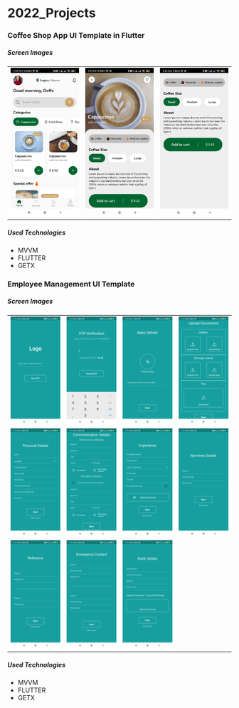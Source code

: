 <h1>2022_Projects</h1> 
<h3>Coffee Shop App UI Template in Flutter</h3>
<h5>Screen Images</h5>
  <table>
  <tr>
  <td>
  <img src="https://github.com/defetron27/2022_Projects/blob/main/Flutter/Coffee_Shop/Screenshot_2022-05-03-21-54-07-403_com.example.ui_desings.jpg" />
  </td>
  <td>
  <img src="https://github.com/defetron27/2022_Projects/blob/main/Flutter/Coffee_Shop/Screenshot_2022-05-03-21-54-15-589_com.example.ui_desings.jpg" />
  </td>
  <td>
  <img src="https://github.com/defetron27/2022_Projects/blob/main/Flutter/Coffee_Shop/Screenshot_2022-05-03-21-54-23-073_com.example.ui_desings.jpg" />
  </td>
  </tr>
</table>
<h5>Used Technologies</h5>
<ul>
  <li>MVVM</li>
  <li>FLUTTER</li>
  <li>GETX</li>
</ul>
<h3>Employee Management UI Template</h3>
<h5>Screen Images</h5>
  <table>
  <tr>
  <td>
  <img src="https://github.com/defetron27/2022_Projects/blob/main/Flutter/Employee_Management_Template/emp_1.jpg" />
  </td>
  <td>
  <img src="https://github.com/defetron27/2022_Projects/blob/main/Flutter/Employee_Management_Template/emp_2.jpg" />
  </td>
   <td>
  <img src="https://github.com/defetron27/2022_Projects/blob/main/Flutter/Employee_Management_Template/emp_3.jpg" />
  </td>
    <td>
  <img src="https://github.com/defetron27/2022_Projects/blob/main/Flutter/Employee_Management_Template/emp_4.jpg" />
  </td>
  </tr>
    <tr>
   <td>
  <img src="https://github.com/defetron27/2022_Projects/blob/main/Flutter/Employee_Management_Template/emp_5.jpg" />
  </td>
    <td>
  <img src="https://github.com/defetron27/2022_Projects/blob/main/Flutter/Employee_Management_Template/emp_6.jpg" />
  </td>
    <td>
  <img src="https://github.com/defetron27/2022_Projects/blob/main/Flutter/Employee_Management_Template/emp_7.jpg" />
  </td>
    <td>
  <img src="https://github.com/defetron27/2022_Projects/blob/main/Flutter/Employee_Management_Template/emp_8.jpg" />
  </td>
  </tr>
  <tr>
  <td>
  <img src="https://github.com/defetron27/2022_Projects/blob/main/Flutter/Employee_Management_Template/emp_9.jpg" />
  </td>
    <td>
  <img src="https://github.com/defetron27/2022_Projects/blob/main/Flutter/Employee_Management_Template/emp_10.jpg" />
  </td>
    <td>
  <img src="https://github.com/defetron27/2022_Projects/blob/main/Flutter/Employee_Management_Template/emp_11.jpg" />
  </td>
  </tr>
</table>
<h5>Used Technologies</h5>
<ul>
  <li>MVVM</li>
  <li>FLUTTER</li>
  <li>GETX</li>
</ul>

